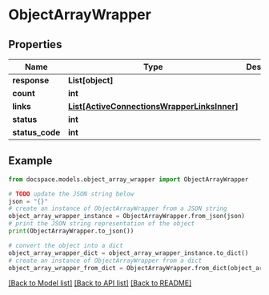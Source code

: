 # ObjectArrayWrapper


## Properties

Name | Type | Description | Notes
------------ | ------------- | ------------- | -------------
**response** | **List[object]** |  | [optional] 
**count** | **int** |  | [optional] 
**links** | [**List[ActiveConnectionsWrapperLinksInner]**](ActiveConnectionsWrapperLinksInner.md) |  | [optional] 
**status** | **int** |  | [optional] 
**status_code** | **int** |  | [optional] 

## Example

```python
from docspace.models.object_array_wrapper import ObjectArrayWrapper

# TODO update the JSON string below
json = "{}"
# create an instance of ObjectArrayWrapper from a JSON string
object_array_wrapper_instance = ObjectArrayWrapper.from_json(json)
# print the JSON string representation of the object
print(ObjectArrayWrapper.to_json())

# convert the object into a dict
object_array_wrapper_dict = object_array_wrapper_instance.to_dict()
# create an instance of ObjectArrayWrapper from a dict
object_array_wrapper_from_dict = ObjectArrayWrapper.from_dict(object_array_wrapper_dict)
```
[[Back to Model list]](../README.md#documentation-for-models) [[Back to API list]](../README.md#documentation-for-api-endpoints) [[Back to README]](../README.md)


